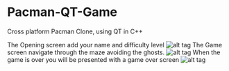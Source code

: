 # Pacman-QT-Game
Cross platform Pacman Clone, using QT in C++

The Opening screen add your name and difficulty level
![alt tag](https://github.com/TomAtterton/Pacman-QT-Game/blob/master/images/PacmanOpenScreen.png)
The Game screen navigate through the maze avoiding the ghosts.
![alt tag](https://github.com/TomAtterton/Pacman-QT-Game/blob/master/images/PacmanGameScreen.png)
When the game is over you will be presented with a game over screen
![alt tag](https://github.com/TomAtterton/Pacman-QT-Game/blob/master/images/PacmanGameOver.png)

